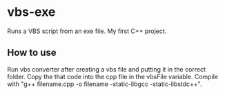# vbs-exe
Runs a VBS script from an exe file. My first C++ project.

## How to use
Run vbs converter after creating a vbs file and putting it in the correct folder. 
Copy the that code into the cpp file in the vbsFile variable.
Compile with "g++ filename.cpp -o filename -static-libgcc -static-libstdc++".
